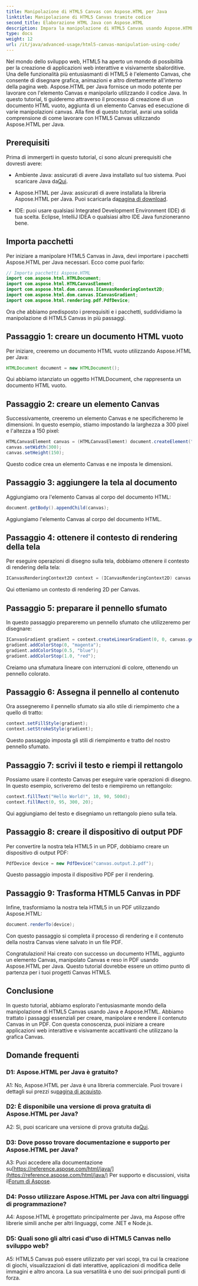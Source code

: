 ```yaml
---
title: Manipolazione di HTML5 Canvas con Aspose.HTML per Java
linktitle: Manipolazione di HTML5 Canvas tramite codice
second_title: Elaborazione HTML Java con Aspose.HTML
description: Impara la manipolazione di HTML5 Canvas usando Aspose.HTML per Java. Crea grafici interattivi con una guida passo passo.
type: docs
weight: 12
url: /it/java/advanced-usage/html5-canvas-manipulation-using-code/
---
```

Nel mondo dello sviluppo web, HTML5 ha aperto un mondo di possibilità per la creazione di applicazioni web interattive e visivamente sbalorditive. Una delle funzionalità più entusiasmanti di HTML5 è l'elemento Canvas, che consente di disegnare grafica, animazioni e altro direttamente all'interno della pagina web. Aspose.HTML per Java fornisce un modo potente per lavorare con l'elemento Canvas e manipolarlo utilizzando il codice Java. In questo tutorial, ti guideremo attraverso il processo di creazione di un documento HTML vuoto, aggiunta di un elemento Canvas ed esecuzione di varie manipolazioni canvas. Alla fine di questo tutorial, avrai una solida comprensione di come lavorare con HTML5 Canvas utilizzando Aspose.HTML per Java.

## Prerequisiti

Prima di immergerti in questo tutorial, ci sono alcuni prerequisiti che dovresti avere:

-  Ambiente Java: assicurati di avere Java installato sul tuo sistema. Puoi scaricare Java da[Qui](https://www.java.com/download/).

-  Aspose.HTML per Java: assicurati di avere installata la libreria Aspose.HTML per Java. Puoi scaricarla da[pagina di download](https://releases.aspose.com/html/java/).

- IDE: puoi usare qualsiasi Integrated Development Environment (IDE) di tua scelta. Eclipse, IntelliJ IDEA o qualsiasi altro IDE Java funzioneranno bene.

## Importa pacchetti

Per iniziare a manipolare HTML5 Canvas in Java, devi importare i pacchetti Aspose.HTML per Java necessari. Ecco come puoi farlo:

```java
// Importa pacchetti Aspose.HTML
import com.aspose.html.HTMLDocument;
import com.aspose.html.HTMLCanvasElement;
import com.aspose.html.dom.canvas.ICanvasRenderingContext2D;
import com.aspose.html.dom.canvas.ICanvasGradient;
import com.aspose.html.rendering.pdf.PdfDevice;
```

Ora che abbiamo predisposto i prerequisiti e i pacchetti, suddividiamo la manipolazione di HTML5 Canvas in più passaggi.

## Passaggio 1: creare un documento HTML vuoto

Per iniziare, creeremo un documento HTML vuoto utilizzando Aspose.HTML per Java:

```java
HTMLDocument document = new HTMLDocument();
```

Qui abbiamo istanziato un oggetto HTMLDocument, che rappresenta un documento HTML vuoto.

## Passaggio 2: creare un elemento Canvas

Successivamente, creeremo un elemento Canvas e ne specificheremo le dimensioni. In questo esempio, stiamo impostando la larghezza a 300 pixel e l'altezza a 150 pixel:

```java
HTMLCanvasElement canvas = (HTMLCanvasElement) document.createElement("canvas");
canvas.setWidth(300);
canvas.setHeight(150);
```

Questo codice crea un elemento Canvas e ne imposta le dimensioni.

## Passaggio 3: aggiungere la tela al documento

Aggiungiamo ora l'elemento Canvas al corpo del documento HTML:

```java
document.getBody().appendChild(canvas);
```

Aggiungiamo l'elemento Canvas al corpo del documento HTML.

## Passaggio 4: ottenere il contesto di rendering della tela

Per eseguire operazioni di disegno sulla tela, dobbiamo ottenere il contesto di rendering della tela:

```java
ICanvasRenderingContext2D context = (ICanvasRenderingContext2D) canvas.getContext("2d");
```

Qui otteniamo un contesto di rendering 2D per Canvas.

## Passaggio 5: preparare il pennello sfumato

In questo passaggio prepareremo un pennello sfumato che utilizzeremo per disegnare:

```java
ICanvasGradient gradient = context.createLinearGradient(0, 0, canvas.getWidth(), 0);
gradient.addColorStop(0, "magenta");
gradient.addColorStop(0.5, "blue");
gradient.addColorStop(1.0, "red");
```

Creiamo una sfumatura lineare con interruzioni di colore, ottenendo un pennello colorato.

## Passaggio 6: Assegna il pennello al contenuto

Ora assegneremo il pennello sfumato sia allo stile di riempimento che a quello di tratto:

```java
context.setFillStyle(gradient);
context.setStrokeStyle(gradient);
```

Questo passaggio imposta gli stili di riempimento e tratto del nostro pennello sfumato.

## Passaggio 7: scrivi il testo e riempi il rettangolo

Possiamo usare il contesto Canvas per eseguire varie operazioni di disegno. In questo esempio, scriveremo del testo e riempiremo un rettangolo:

```java
context.fillText("Hello World!", 10, 90, 500d);
context.fillRect(0, 95, 300, 20);
```

Qui aggiungiamo del testo e disegniamo un rettangolo pieno sulla tela.

## Passaggio 8: creare il dispositivo di output PDF

Per convertire la nostra tela HTML5 in un PDF, dobbiamo creare un dispositivo di output PDF:

```java
PdfDevice device = new PdfDevice("canvas.output.2.pdf");
```

Questo passaggio imposta il dispositivo PDF per il rendering.

## Passaggio 9: Trasforma HTML5 Canvas in PDF

Infine, trasformiamo la nostra tela HTML5 in un PDF utilizzando Aspose.HTML:

```java
document.renderTo(device);
```

Con questo passaggio si completa il processo di rendering e il contenuto della nostra Canvas viene salvato in un file PDF.

Congratulazioni! Hai creato con successo un documento HTML, aggiunto un elemento Canvas, manipolato Canvas e reso in PDF usando Aspose.HTML per Java. Questo tutorial dovrebbe essere un ottimo punto di partenza per i tuoi progetti Canvas HTML5.

## Conclusione

In questo tutorial, abbiamo esplorato l'entusiasmante mondo della manipolazione di HTML5 Canvas usando Java e Aspose.HTML. Abbiamo trattato i passaggi essenziali per creare, manipolare e rendere il contenuto Canvas in un PDF. Con questa conoscenza, puoi iniziare a creare applicazioni web interattive e visivamente accattivanti che utilizzano la grafica Canvas.

## Domande frequenti

### D1: Aspose.HTML per Java è gratuito?

 A1: No, Aspose.HTML per Java è una libreria commerciale. Puoi trovare i dettagli sui prezzi su[pagina di acquisto](https://purchase.aspose.com/buy).

### D2: È disponibile una versione di prova gratuita di Aspose.HTML per Java?

 A2: Sì, puoi scaricare una versione di prova gratuita da[Qui](https://releases.aspose.com/).

### D3: Dove posso trovare documentazione e supporto per Aspose.HTML per Java?

 A3: Puoi accedere alla documentazione su[https://reference.aspose.com/html/java/](https://reference.aspose.com/html/java/) Per supporto e discussioni, visita il[Forum di Aspose](https://forum.aspose.com/).

### D4: Posso utilizzare Aspose.HTML per Java con altri linguaggi di programmazione?

A4: Aspose.HTML è progettato principalmente per Java, ma Aspose offre librerie simili anche per altri linguaggi, come .NET e Node.js.

### D5: Quali sono gli altri casi d'uso di HTML5 Canvas nello sviluppo web?

A5: HTML5 Canvas può essere utilizzato per vari scopi, tra cui la creazione di giochi, visualizzazioni di dati interattive, applicazioni di modifica delle immagini e altro ancora. La sua versatilità è uno dei suoi principali punti di forza.
